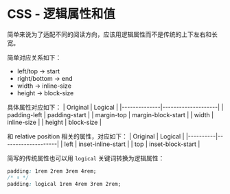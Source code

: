 # CSS - 逻辑属性和值
简单来说为了适配不同的阅读方向，应该用逻辑属性而不是传统的上下左右和长宽。

简单对应关系如下：
- left/top -> start
- right/bottom -> end
- width -> inline-size
- height -> block-size

具体属性对应如下：
| Original     | Logical            |
|--------------|--------------------|
| padding-left | padding-start      |
| margin-top   | margin-block-start |
| width        | inline-size        |
| height       | block-size         |

和 relative position 相关的属性，对应如下：
| Original | Logical            |
|----------|--------------------|
| left     | inset-inline-start |
| top      | inset-block-start  |

简写的传统属性也可以用 `logical` 关键词转换为逻辑属性：
```css
padding: 1rem 2rem 3rem 4rem;
/* ⬇️ */
padding: logical 1rem 4rem 3rem 2rem;
```


